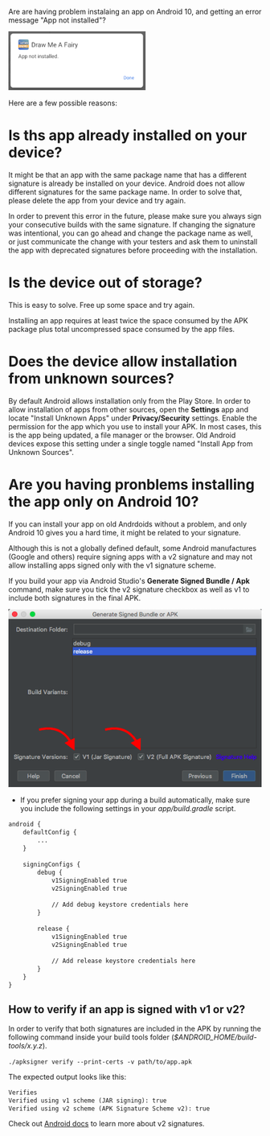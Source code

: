Are are having problem instalaing an app on Android 10, and getting an error message "App not installed"?

![](/img/android/sdk/app_not_installed.png)

Here are a few possible reasons:

# Is ths app already installed on your device?

It might be that an app with the same package name that has a different signature is already be installed on your device. Android does not allow different signatures for the same package name. In order to solve that, please delete the app from your device and try again.

In order to prevent this error in the future, please make sure you always sign your consecutive builds with the same signature. If changing the signature was intentional, you can go ahead and change the package name as well, or just communicate the change with your testers and ask them to uninstall the app with deprecated signatures before proceeding with the installation.

# Is the device out of storage?

 This is easy to solve. Free up some space and try again.

Installing an app requires at least twice the space consumed by the APK package plus total uncompressed space consumed by the app files.

# Does the device allow installation from unknown sources?

By default Android allows installation only from the Play Store. In order to allow installation of apps from other sources, open the __Settings__ app and locate "Install Unknown Apps" under __Privacy/Security__ settings. Enable the permission for the app which you use to install your APK. In most cases, this is the app being updated, a file manager or the browser. Old Android devices expose this setting under a single toggle named "Install App from Unknown Sources".

# Are you having pronblems installing the app only on Android 10?

If you can install your app on old Andrdoids without a problem, and only Android 10 gives you a hard time, it might be related to your signature. 

Although this is not a globally defined default, some Android manufactures (Google and others) require signing apps with a v2 signature and may not allow installing apps signed only with the v1 signature scheme.

If you build your app via Android Studio's __Generate Signed Bundle / Apk__ command, make sure you tick the v2 signature checkbox as well as v1 to include both signatures in the final APK.

![](/img/android/sdk/generate_v1_v2_sign.png)

  * If you prefer signing your app during a build automatically, make sure you include the following settings in your *app/build.gradle* script.

```
android {
    defaultConfig {
        ...
    }

    signingConfigs {
        debug {
            v1SigningEnabled true
            v2SigningEnabled true

            // Add debug keystore credentials here
        }

        release {
            v1SigningEnabled true
            v2SigningEnabled true

            // Add release keystore credentials here
        }
    }
}
```

## How to verify if an app is signed with v1 or v2?

In order to verify that both signatures are included in the APK by running the following command inside your build tools folder (*$ANDROID_HOME/build-tools/x.y.z*).

`./apksigner verify --print-certs -v path/to/app.apk`

The expected output looks like this:

```
Verifies
Verified using v1 scheme (JAR signing): true
Verified using v2 scheme (APK Signature Scheme v2): true
```

Check out [Android docs](https://source.android.com/security/apksigning/v2) to learn more about v2 signatures.
